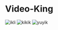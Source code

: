 # Video-King
![ikli](https://user-images.githubusercontent.com/29664631/54017292-88b09e00-41ab-11e9-8742-9dc4de723482.PNG)
![kikik](https://user-images.githubusercontent.com/29664631/54017295-8d755200-41ab-11e9-95a7-14a1652318c0.PNG)
![yuyik](https://user-images.githubusercontent.com/29664631/54017309-9534f680-41ab-11e9-9d58-cef5fd75e549.PNG)
